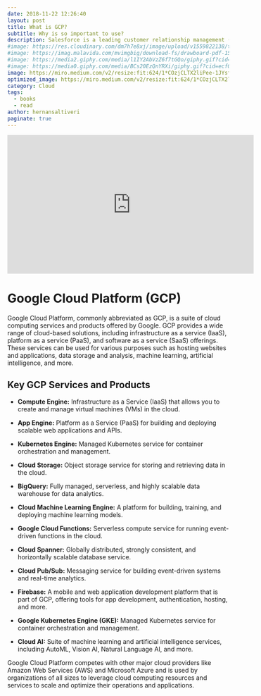 ```yaml
---
date: 2018-11-22 12:26:40
layout: post
title: What is GCP?
subtitle: Why is so important to use?
description: Salesforce is a leading customer relationship management (CRM) platform and cloud computing company... 
#image: https://res.cloudinary.com/dm7h7e8xj/image/upload/v1559822138/theme9_v273a9.jpg
#image: https://imag.malavida.com/mvimgbig/download-fs/drawboard-pdf-15322-5.jpg
#image: https://media2.giphy.com/media/l1IY2AbVzZ6f7tGQo/giphy.gif?cid=ecf05e47c46f4c993306fa86540461d15f358257b387d43f&rid=giphy.gif
#image: https://media0.giphy.com/media/BCs20EzQnYRXi/giphy.gif?cid=ecf05e47f232b1b79d83818de57145545e1c0893e38473eb&rid=giphy.gif
image: https://miro.medium.com/v2/resize:fit:624/1*COzjCLTX2liPee-1JYsf_w.png
optimized_image: https://miro.medium.com/v2/resize:fit:624/1*COzjCLTX2liPee-1JYsf_w.png
category: Cloud
tags:
  - books
  - read
author: hernansaltiveri
paginate: true
---
```


<iframe width="560" height="315" src="https://www.youtube.com/embed/kzKFuHk8ovk?si=qm67PmolOCFLdpF7" title="YouTube video player" frameborder="0" allow="accelerometer; autoplay; clipboard-write; encrypted-media; gyroscope; picture-in-picture; web-share" allowfullscreen></iframe>

# Google Cloud Platform (GCP)

Google Cloud Platform, commonly abbreviated as GCP, is a suite of cloud computing services and products offered by Google. GCP provides a wide range of cloud-based solutions, including infrastructure as a service (IaaS), platform as a service (PaaS), and software as a service (SaaS) offerings. These services can be used for various purposes such as hosting websites and applications, data storage and analysis, machine learning, artificial intelligence, and more.

## Key GCP Services and Products

- **Compute Engine:** Infrastructure as a Service (IaaS) that allows you to create and manage virtual machines (VMs) in the cloud.

- **App Engine:** Platform as a Service (PaaS) for building and deploying scalable web applications and APIs.

- **Kubernetes Engine:** Managed Kubernetes service for container orchestration and management.

- **Cloud Storage:** Object storage service for storing and retrieving data in the cloud.

- **BigQuery:** Fully managed, serverless, and highly scalable data warehouse for data analytics.

- **Cloud Machine Learning Engine:** A platform for building, training, and deploying machine learning models.

- **Google Cloud Functions:** Serverless compute service for running event-driven functions in the cloud.

- **Cloud Spanner:** Globally distributed, strongly consistent, and horizontally scalable database service.

- **Cloud Pub/Sub:** Messaging service for building event-driven systems and real-time analytics.

- **Firebase:** A mobile and web application development platform that is part of GCP, offering tools for app development, authentication, hosting, and more.

- **Google Kubernetes Engine (GKE):** Managed Kubernetes service for container orchestration and management.

- **Cloud AI:** Suite of machine learning and artificial intelligence services, including AutoML, Vision AI, Natural Language AI, and more.

Google Cloud Platform competes with other major cloud providers like Amazon Web Services (AWS) and Microsoft Azure and is used by organizations of all sizes to leverage cloud computing resources and services to scale and optimize their operations and applications.
